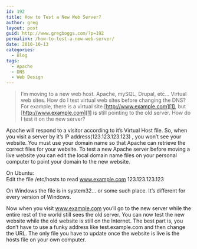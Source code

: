 ```yaml
---
id: 192
title: How to Test a New Web Server?
author: greg
layout: post
guid: http://www.gregboggs.com/?p=192
permalink: /how-to-test-a-new-web-server/
date: 2010-10-13
categories:
  - Blog
tags:
  - Apache
  - DNS
  - Web Design
---
```

> I&#8217;m moving to a new web host. Apache, mySQL, Drupal, etc&#8230; Virtual web sites. How do I test virtual web sites before changing the DNS? For example, there is a virtual site [http://www.example.com][1], but [http://www.example.com][1] is still pointing to the old server. How do I test it on the new server?

Apache will respond to a visitor according to it&#8217;s Virtual Host file. So, when you visit a server by it&#8217;s IP address(123.123.123.123) , you won&#8217;t see your website. You must use your domain name so that Apache can retrieve the correct files for your website. To test a new Apache server before moving a live website you can edit the local domain name files on your personal computer to point your domain to the new website.

On Ubuntu:  
Edit the file /etc/hosts to read www.example.com 123.123.123.123

On Windows the file is in system32&#8230; or some such place. It&#8217;s different for every version of Windows.

Now when you visit www.example.com you&#8217;ll go to the new server while the entire rest of the world still sees the old server. You can now test the new website while the old website is still on the Internet. The best part is, you don&#8217;t have to use a funky address like test.example.com and then change the URL. The only file you have to update once the website is live is the hosts file on your own computer.

 [1]: #